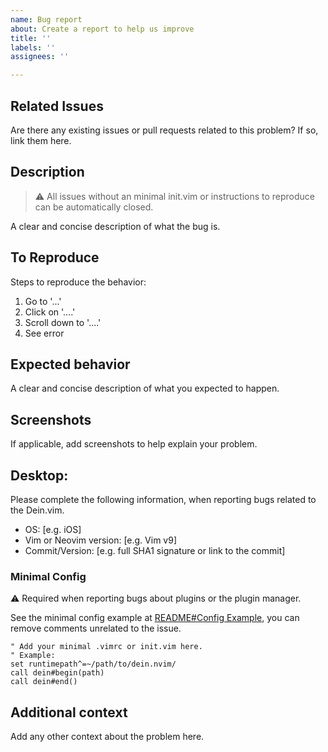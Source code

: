 ```yaml
---
name: Bug report
about: Create a report to help us improve
title: ''
labels: ''
assignees: ''

---
```


## Related Issues

Are there any existing issues or pull requests related to this problem? If so, link them here.

## Description

> ⚠️ All issues without an minimal init.vim or instructions to reproduce can be automatically closed.

A clear and concise description of what the bug is.


## To Reproduce

Steps to reproduce the behavior:

1. Go to '...'
2. Click on '....'
3. Scroll down to '....'
4. See error

## Expected behavior

A clear and concise description of what you expected to happen.

## Screenshots

If applicable, add screenshots to help explain your problem.

## Desktop:

Please complete the following information, when reporting bugs related to the Dein.vim.

 - OS: [e.g. iOS]
 - Vim or Neovim version: [e.g. Vim v9]
 - Commit/Version: [e.g. full SHA1 signature or link to the commit]

### Minimal Config

⚠️ Required when reporting bugs about plugins or the plugin manager.

See the minimal config example at [README#Config Example](https://github.com/Shougo/dein.vim#config-example), you can remove comments unrelated to the issue.

```vim
" Add your minimal .vimrc or init.vim here.
" Example:
set runtimepath^=~/path/to/dein.nvim/
call dein#begin(path)
call dein#end()
```

## Additional context

Add any other context about the problem here.
